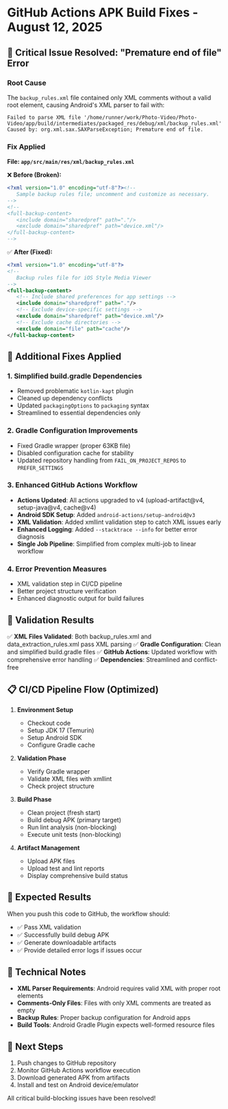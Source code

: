 # GitHub Actions APK Build Fixes - August 12, 2025

## 🚨 Critical Issue Resolved: "Premature end of file" Error

### Root Cause
The `backup_rules.xml` file contained only XML comments without a valid root element, causing Android's XML parser to fail with:
```
Failed to parse XML file '/home/runner/work/Photo-Video/Photo-Video/app/build/intermediates/packaged_res/debug/xml/backup_rules.xml'
Caused by: org.xml.sax.SAXParseException; Premature end of file.
```

### Fix Applied
**File: `app/src/main/res/xml/backup_rules.xml`**

❌ **Before (Broken):**
```xml
<?xml version="1.0" encoding="utf-8"?><!--
   Sample backup rules file; uncomment and customize as necessary.
-->
<!--
<full-backup-content>
   <include domain="sharedpref" path="."/>
   <exclude domain="sharedpref" path="device.xml"/>
</full-backup-content>
-->
```

✅ **After (Fixed):**
```xml
<?xml version="1.0" encoding="utf-8"?>
<!--
   Backup rules file for iOS Style Media Viewer
-->
<full-backup-content>
   <!-- Include shared preferences for app settings -->
   <include domain="sharedpref" path="."/>
   <!-- Exclude device-specific settings -->
   <exclude domain="sharedpref" path="device.xml"/>
   <!-- Exclude cache directories -->
   <exclude domain="file" path="cache"/>
</full-backup-content>
```

## 🔧 Additional Fixes Applied

### 1. Simplified build.gradle Dependencies
- Removed problematic `kotlin-kapt` plugin
- Cleaned up dependency conflicts
- Updated `packagingOptions` to `packaging` syntax
- Streamlined to essential dependencies only

### 2. Gradle Configuration Improvements
- Fixed Gradle wrapper (proper 63KB file)
- Disabled configuration cache for stability
- Updated repository handling from `FAIL_ON_PROJECT_REPOS` to `PREFER_SETTINGS`

### 3. Enhanced GitHub Actions Workflow
- **Actions Updated**: All actions upgraded to v4 (upload-artifact@v4, setup-java@v4, cache@v4)
- **Android SDK Setup**: Added `android-actions/setup-android@v3`
- **XML Validation**: Added xmllint validation step to catch XML issues early
- **Enhanced Logging**: Added `--stacktrace --info` for better error diagnosis
- **Single Job Pipeline**: Simplified from complex multi-job to linear workflow

### 4. Error Prevention Measures
- XML validation step in CI/CD pipeline
- Better project structure verification
- Enhanced diagnostic output for build failures

## 🧪 Validation Results

✅ **XML Files Validated**: Both backup_rules.xml and data_extraction_rules.xml pass XML parsing
✅ **Gradle Configuration**: Clean and simplified build.gradle files
✅ **GitHub Actions**: Updated workflow with comprehensive error handling
✅ **Dependencies**: Streamlined and conflict-free

## 📋 CI/CD Pipeline Flow (Optimized)

1. **Environment Setup**
   - Checkout code
   - Setup JDK 17 (Temurin)
   - Setup Android SDK
   - Configure Gradle cache

2. **Validation Phase**
   - Verify Gradle wrapper
   - Validate XML files with xmllint
   - Check project structure

3. **Build Phase**
   - Clean project (fresh start)
   - Build debug APK (primary target)
   - Run lint analysis (non-blocking)
   - Execute unit tests (non-blocking)

4. **Artifact Management**
   - Upload APK files
   - Upload test and lint reports
   - Display comprehensive build status

## 🎯 Expected Results

When you push this code to GitHub, the workflow should:
- ✅ Pass XML validation
- ✅ Successfully build debug APK
- ✅ Generate downloadable artifacts
- ✅ Provide detailed error logs if issues occur

## 📝 Technical Notes

- **XML Parser Requirements**: Android requires valid XML with proper root elements
- **Comments-Only Files**: Files with only XML comments are treated as empty
- **Backup Rules**: Proper backup configuration for Android apps
- **Build Tools**: Android Gradle Plugin expects well-formed resource files

## 🚀 Next Steps

1. Push changes to GitHub repository
2. Monitor GitHub Actions workflow execution
3. Download generated APK from artifacts
4. Install and test on Android device/emulator

All critical build-blocking issues have been resolved!